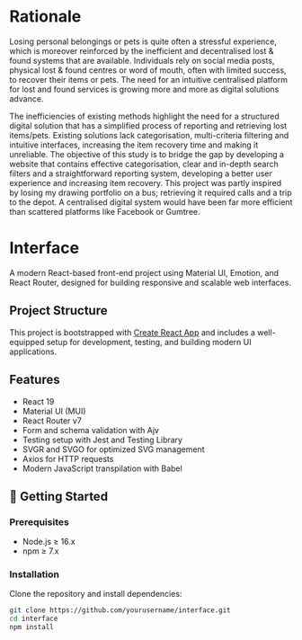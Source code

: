 # Rationale
Losing personal belongings or pets is quite often a stressful experience, which is moreover reinforced by the inefficient and decentralised lost & found systems that are available. Individuals rely on social media posts, physical lost & found centres or word of mouth, often with limited success, to recover their items or pets. The need for an intuitive centralised platform for lost and found services is growing more and more as digital solutions advance.

The inefficiencies of existing methods highlight the need for a structured digital solution that has a simplified process of reporting and retrieving lost items/pets. Existing solutions lack categorisation, multi-criteria filtering and intuitive interfaces, increasing the item recovery time and making it unreliable. The objective of this study is to bridge the gap by developing a website that contains effective categorisation, clear and in-depth search filters and a straightforward reporting system, developing a better user experience and increasing item recovery. This project was partly inspired by losing my drawing portfolio on a bus; retrieving it required calls and a trip to the depot. A centralised digital system would have been far more efficient than scattered platforms like Facebook or Gumtree.


# Interface

A modern React-based front-end project using Material UI, Emotion, and React Router, designed for building responsive and scalable web interfaces.

##  Project Structure

This project is bootstrapped with [Create React App](https://create-react-app.dev/) and includes a well-equipped setup for development, testing, and building modern UI applications.

##  Features

-  React 19
-  Material UI (MUI)
-  React Router v7
-  Form and schema validation with Ajv
-  Testing setup with Jest and Testing Library
-  SVGR and SVGO for optimized SVG management
-  Axios for HTTP requests
-  Modern JavaScript transpilation with Babel

## 🚀 Getting Started

### Prerequisites

- Node.js ≥ 16.x
- npm ≥ 7.x

### Installation

Clone the repository and install dependencies:

```bash
git clone https://github.com/yourusername/interface.git
cd interface
npm install
